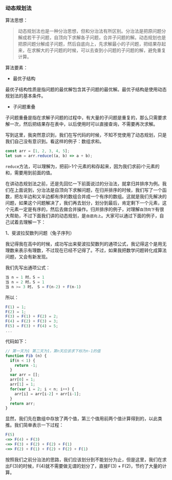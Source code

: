 ### 动态规划法

算法思想：

> 动态规划法也是一种分治思想，但和分治法有所区别。分治法是把原问题分解成若干子问题，自顶向下求解各子问题，合并子问题的解。动态规划也是把原问题分解成子问题，然后自底向上，先求解最小的子问题，把结果存起来，在求解大的子问题的时候，可以去查到小问题的子问题的解，避免重复计算。

算法要素：

 - 最优子结构

最优子结构性质是指问题的最优解包含其子问题的最优解。最优子结构是使用动态规划法的基本条件。

 - 子问题重叠

 子问题重叠是指在求解子问题的过程中，有大量的子问题是重复的，那么只需要求解一次，然后把结果存在表中，以后使用时可以直接查询，不需要再次求解。

写到这里，我突然意识到，我们在写代码的时候，不知不觉使用了动态规划，只是我们自己没有意识到。看这样的例子：数组求和。

```js
const arr = [1, 2, 3, 4, 5];
let sum = arr.reduce((a, b) => a + b);
```

`reduce`方法，可以理解为，把前i-1个元素的和存起来，因为我们求前i个元素的和，需要用到前面的值。

在讲动态规划法之前，还是先回忆一下前面说过的分治法，就拿归并排序为例。我们在上面说到，分治法是自顶向下求解问题，在归并排序的时候，我们写了一个函数，把左半边和又半边都有序的数组合并成一个有序的数组。这就是我们先解决的问题，如果这个问题解决了，我们再去划分，划分到最后，肯定剩下一个元素，这个元素一定是有序的，然后去做合并操作。归并排序的例子，对理解`自顶向下`有很大帮助，不过下面我们讲的动态规划，是`自底向上`。大家可以通过下面的例子，自己试着去理解一下：

1、斐波拉契数列问题（兔子序列）

我记得我在高中的时候，成功写出来斐波拉契数列的通项公式，我记得这个是用无理数来表示有理数，不过现在已经不记得了。不过，如果我把数学问题转化成算法问题，又会有新发现。

我们先写出通项公式：

```js
当 n = 1 时，S = 1
当 n = 2 时，S = 1
当 n >= 3 时， S = F(n-2) + F(n-1) 
```

所以：

```js
F(1) = 1;
F(2) = 1;
F(3) = F(1) + F(2) = 2;
F(4) = F(2) + F(3) = 3;
F(5) = F(3) + F(4) = 5;
...
```

代码如下：

```js
// 第一天为1 第二天为1，第n天应该求下标为n-1的值
function Fib (n) {
  if(n < 1) {
    return -1;
  }
  var arr = [];
  arr[0] = 1;
  arr[1] = 1;
  for(var i = 2; i < n; i++) {
    arr[i] = arr[i-2] + arr[i-1];
  }
  return arr;
}
```

显然，我们先在数组中存放了两个值，第三个值用前两个值计算得到的，以此类推。我们简单表示一下过程：

```js
F(5) 
<=> F(4) + F(3)
<=> F(3) + F(2) + F(2) + F(1)
<=> F(2) + F(1) + F(2) + F(2) + F(1)
```

  按照我们之前分治法的思路，我们应该划分到不能划分为止，但是这里，我们在求出F(3)的时候，F(4)就不需要做无谓的划分了，直接F(3) + F(2)，节约了大量的计算。